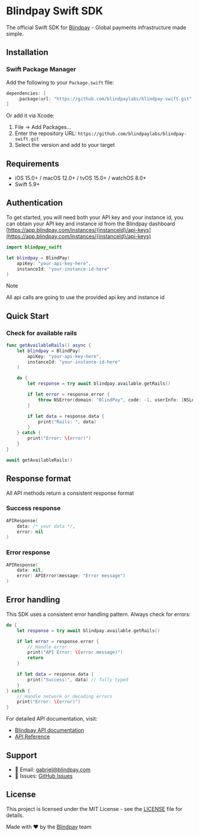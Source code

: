 # Blindpay Swift SDK

The official Swift SDK for [Blindpay](https://blindpay.com) - Global payments infrastructure made simple.

## Installation

### Swift Package Manager

Add the following to your `Package.swift` file:

```swift
dependencies: [
    .package(url: "https://github.com/blindpaylabs/blindpay-swift.git", from: "1.0.0")
]
```

Or add it via Xcode:

1. File → Add Packages...
2. Enter the repository URL: `https://github.com/blindpaylabs/blindpay-swift.git`
3. Select the version and add to your target

## Requirements

- iOS 15.0+ / macOS 12.0+ / tvOS 15.0+ / watchOS 8.0+
- Swift 5.9+

## Authentication

To get started, you will need both your API key and your instance id, you can obtain your API key and instance id from the Blindpay dashboard [https://app.blindpay.com/instances/{instanceId}/api-keys](https://app.blindpay.com/instances/{instanceId}/api-keys)

```swift
import blindpay_swift

let blindpay = BlindPay(
    apiKey: "your-api-key-here",
    instanceId: "your-instance-id-here"
)
```

> [!NOTE]  
> All api calls are going to use the provided api key and instance id

## Quick Start

### Check for available rails

```swift
func getAvailableRails() async {
    let blindpay = BlindPay(
        apiKey: "your-api-key-here",
        instanceId: "your-instance-id-here"
    )

    do {
        let response = try await blindpay.available.getRails()

        if let error = response.error {
            throw NSError(domain: "BlindPay", code: -1, userInfo: [NSLocalizedDescriptionKey: error.message])
        }

        if let data = response.data {
            print("Rails: ", data)
        }
    } catch {
        print("Error: \(error)")
    }
}

await getAvailableRails()
```

## Response format

All API methods return a consistent response format

### Success response

```swift
APIResponse(
    data: /* your data */,
    error: nil
)
```

### Error response

```swift
APIResponse(
    data: nil,
    error: APIError(message: "Error message")
)
```

## Error handling

This SDK uses a consistent error handling pattern. Always check for errors:

```swift
do {
    let response = try await blindpay.available.getRails()

    if let error = response.error {
        // Handle error
        print("API Error: \(error.message)")
        return
    }

    if let data = response.data {
        print("Success:", data) // fully typed
    }
} catch {
    // Handle network or decoding errors
    print("Error: \(error)")
}
```

For detailed API documentation, visit:

- [Blindpay API documentation](https://blindpay.com/docs/getting-started/overview)
- [API Reference](https://api.blindpay.com/reference)

## Support

- 📧 Email: [gabriel@blindpay.com](mailto:gabriel@blindpay.com)
- 🐛 Issues: [GitHub Issues](https://github.com/blindpaylabs/blindpay-swift/issues)

## License

This project is licensed under the MIT License - see the [LICENSE](LICENSE) file for details.

Made with ❤️ by the [Blindpay](https://blindpay.com) team
